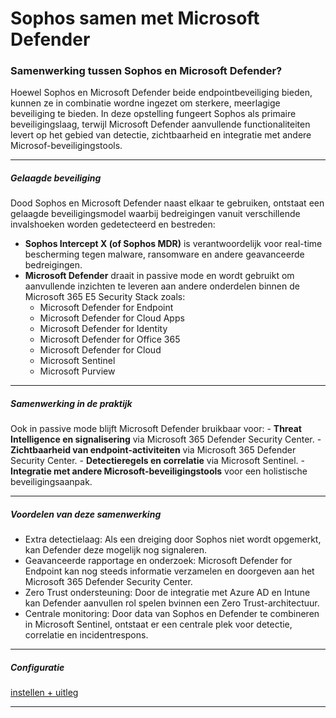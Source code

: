 # Sophos samen met Microsoft Defender

### Samenwerking tussen Sophos en Microsoft Defender?
Hoewel Sophos en Microsoft Defender beide endpointbeveiliging bieden, kunnen ze in combinatie wordne ingezet om sterkere, meerlagige beveiliging te bieden. In deze opstelling fungeert Sophos als primaire beveiligingslaag, terwijl Microsoft Defender aanvullende functionaliteiten levert op het gebied van detectie, zichtbaarheid en integratie met andere Microsof-beveiligingstools.

---

##### Gelaagde beveiliging
Dood Sophos en Microsoft Defender naast elkaar te gebruiken, ontstaat een gelaagde beveiligingsmodel waarbij bedreigingen vanuit verschillende invalshoeken worden gedetecteerd en bestreden:
- **Sophos Intercept X (of Sophos MDR)** is verantwoordelijk voor real-time bescherming tegen malware, ransomware en andere geavanceerde bedreigingen.
- **Microsoft Defender** draait in passive mode en wordt gebruikt om aanvullende inzichten te leveren aan andere onderdelen binnen de Microsoft 365 E5 Security Stack zoals:
    - Microsoft Defender for Endpoint
    - Microsoft Defender for Cloud Apps
    - Microsoft Defender for Identity
    - Microsoft Defender for Office 365
    - Microsoft Defender for Cloud
    - Microsoft Sentinel
    - Microsoft Purview

---

##### Samenwerking in de praktijk
Ook in passive mode blijft Microsoft Defender bruikbaar voor:
    - **Threat Intelligence en signalisering** via Microsoft 365 Defender Security Center.
    - **Zichtbaarheid van endpoint-activiteiten** via Microsoft 365 Defender Security Center.
    - **Detectieregels en correlatie** via Microsoft Sentinel.
    - **Integratie met andere Microsoft-beveiligingstools** voor een holistische beveiligingsaanpak.

---

##### Voordelen van deze samenwerking
- Extra detectielaag: Als een dreiging door Sophos niet wordt opgemerkt, kan Defender deze mogelijk nog signaleren.
- Geavanceerde rapportage en onderzoek: Microsoft Defender for Endpoint kan nog steeds informatie verzamelen en doorgeven aan het Microsoft 365 Defender Security Center.
- Zero Trust ondersteuning: Door de integratie met Azure AD en Intune kan Defender aanvullen rol spelen bvinnen een Zero Trust-architectuur.
- Centrale monitoring: Door data van Sophos en Defender te combineren in Microsoft Sentinel, ontstaat er een centrale plek voor detectie, correlatie en incidentrespons.

---

##### Configuratie

[instellen + uitleg](../plannen/sophos%20en%20defender.md)

---